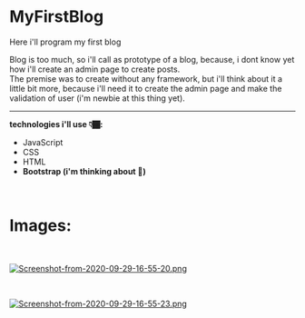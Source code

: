 # MyFirstBlog
Here i'll program my first blog

Blog is too much, so i'll call as prototype of a blog, because, i dont know yet how i'll create an admin page to create posts.
<br>
The premise was to create without any framework, but i'll think about it a little bit more, because i'll need it to create the admin page and make the validation of user (i'm newbie at this thing yet).

****
**technologies i'll use 👇🏾:**

* JavaScript
* CSS
* HTML
* **Bootstrap (i'm thinking about 🤔)**

<br>
    <h1>Images:</h1>
<br>

[![Screenshot-from-2020-09-29-16-55-20.png](https://i.postimg.cc/RVq9KxJX/Screenshot-from-2020-09-29-16-55-20.png)](https://postimg.cc/RNrjx8RH)

<br>

[![Screenshot-from-2020-09-29-16-55-23.png](https://i.postimg.cc/cHsGJpN7/Screenshot-from-2020-09-29-16-55-23.png)](https://postimg.cc/zLPctPv3)

